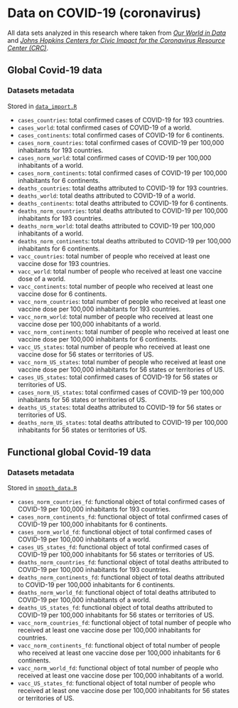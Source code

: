 

# Data on COVID-19 (coronavirus) 

All data sets analyzed in this research where taken from [_Our World in Data_](https://ourworldindata.org/coronavirus) and [_Johns Hopkins Centers for Civic Impact for the Coronavirus Resource Center (CRC)_](https://github.com/govex/COVID-19).



## Global Covid-19 data

### Datasets metadata

Stored in [`data_import.R`](data_import.R)

* `cases_countries`: total confirmed cases of COVID-19 for 193 countries.
* `cases_world`: total confirmed cases of COVID-19 of a world.
* `cases_continents`: total confirmed cases of COVID-19 for 6 continents.
* `cases_norm_countries`: total confirmed cases of COVID-19 per 100,000 inhabitants for 193 countries.
* `cases_norm_world`: total confirmed cases of COVID-19 per 100,000 inhabitants of a world.
* `cases_norm_continents`: total confirmed cases of COVID-19 per 100,000 inhabitants for 6 continents.
* `deaths_countries`: total deaths attributed to COVID-19 for 193 countries.
* `deaths_world`:  total deaths attributed to COVID-19 of a world.
* `deaths_continents`:  total deaths attributed to COVID-19 for 6 continents.
* `deaths_norm_countries`: total deaths attributed to COVID-19 per 100,000 inhabitants for 193 countries.
* `deaths_norm_world`: total deaths attributed to COVID-19 per 100,000 inhabitants of a world.
* `deaths_norm_continents`: total deaths attributed to COVID-19 per 100,000 inhabitants for 6 continents. 
* `vacc_countries`: total number of people who received at least one vaccine dose for 193 countries.
* `vacc_world`: total number of people who received at least one vaccine dose of a world.
* `vacc_continents`: total number of people who received at least one vaccine dose for 6 continents.
* `vacc_norm_countries`: total number of people who received at least one vaccine dose per 100,000 inhabitants for 193 countries.
* `vacc_norm_world`: total number of people who received at least one vaccine dose per 100,000 inhabitants of a world.
* `vacc_norm_continents`: total number of people who received at least one vaccine dose per 100,000 inhabitants for 6 continents. 
* `vacc_US_states`: total number of people who received at least one vaccine dose for 56 states or territories of US.
* `vacc_norm_US_states`: total number of people who received at least one vaccine dose per 100,000 inhabitants for 56 states or territories of US.
* `cases_US_states`: total confirmed cases of COVID-19 for 56 states or territories of US.
* `cases_norm_US_states`: total confirmed cases of COVID-19 per 100,000 inhabitants for 56 states or territories of US.
* `deaths_US_states`: total deaths attributed to COVID-19 for 56 states or territories of US.
* `deaths_norm_US_states`: total deaths attributed to COVID-19 per 100,000 inhabitants for 56 states or territories of US.


## Functional global Covid-19 data

### Datasets metadata

Stored in [`smooth_data.R`](smooth_data.R) 

* `cases_norm_countries_fd`: functional object of total confirmed cases of COVID-19 per 100,000 inhabitants for 193 countries.
* `cases_norm_continents_fd`: functional object of total confirmed cases of COVID-19 per 100,000 inhabitants for 6 continents.
* `cases_norm_world_fd`: functional object of total confirmed cases of COVID-19 per 100,000 inhabitants of a world.
* `cases_US_states_fd`: functional object of total confirmed cases of COVID-19 per 100,000 inhabitants for 56 states or territories of US.
* `deaths_norm_countries_fd`: functional object of total deaths attributed to COVID-19 per 100,000 inhabitants for 193 countries.
* `deaths_norm_continents_fd`: functional object of total deaths attributed to COVID-19 per 100,000 inhabitants for 6 continents.
* `deaths_norm_world_fd`: functional object of total deaths attributed to COVID-19 per 100,000 inhabitants of a world.
* `deaths_US_states_fd`: functional object of total deaths attributed to COVID-19 per 100,000 inhabitants for 56 states or territories of US.
* `vacc_norm_countries_fd`: functional object of total number of people who received at least one vaccine dose per 100,000 inhabitants for countries.
* `vacc_norm_continents_fd`: functional object of total number of people who received at least one vaccine dose per 100,000 inhabitants for 6 continents.
* `vacc_norm_world_fd`: functional object of total number of people who received at least one vaccine dose per 100,000 inhabitants of a world.
* `vacc_US_states_fd`: functional object of total number of people who received at least one vaccine dose per 100,000 inhabitants for 56 states or territories of US.
